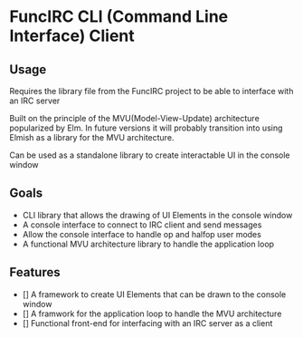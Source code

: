 # FuncIRC CLI (Command Line Interface) Client

## Usage
Requires the library file from the FuncIRC project to be able to interface with an IRC server

Built on the principle of the MVU(Model-View-Update) architecture popularized by Elm. In future versions it will probably transition into using Elmish as a library for the MVU architecture.

Can be used as a standalone library to create interactable UI in the console window

## Goals
+ CLI library that allows the drawing of UI Elements in the console window
+ A console interface to connect to IRC client and send messages
+ Allow the console interface to handle op and halfop user modes
+ A functional MVU architecture library to handle the application loop

## Features

+ [] A framework to create UI Elements that can be drawn to the console window
+ [] A framwork for the application loop to handle the MVU architecture
+ [] Functional front-end for interfacing with an IRC server as a client